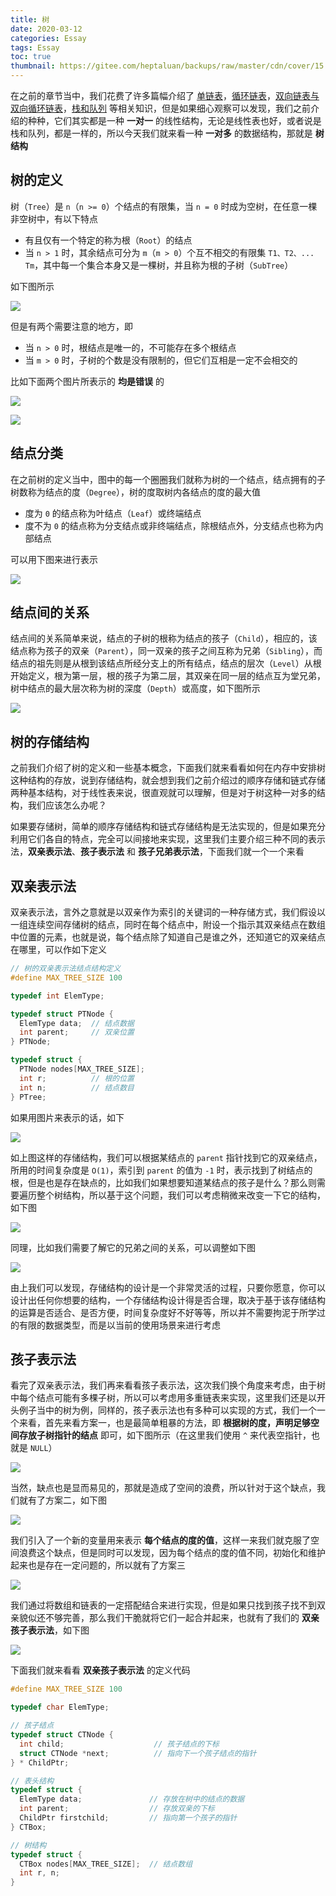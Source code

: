 ```yaml
---
title: 树
date: 2020-03-12
categories: Essay
tags: Essay
toc: true
thumbnail: https://gitee.com/heptaluan/backups/raw/master/cdn/cover/15.jpg
---
```


在之前的章节当中，我们花费了许多篇幅介绍了 [单链表](http://localhost:4000/2020/01/12/Essay/07/)，[循环链表](http://localhost:4000/2020/02/06/Essay/09/)，[双向链表与双向循环链表](http://localhost:4000/2020/02/17/Essay/10/)，[栈和队列](http://localhost:4000/2020/02/22/Essay/11/) 等相关知识，但是如果细心观察可以发现，我们之前介绍的种种，它们其实都是一种 **一对一** 的线性结构，无论是线性表也好，或者说是栈和队列，都是一样的，所以今天我们就来看一种 **一对多** 的数据结构，那就是 **树结构**

<!--more-->

## 树的定义

树（`Tree`）是 `n`（`n >= 0`）个结点的有限集，当 `n = 0` 时成为空树，在任意一棵非空树中，有以下特点

* 有且仅有一个特定的称为根（`Root`）的结点
* 当 `n > 1` 时，其余结点可分为 `m`（`m > 0`）个互不相交的有限集 `T1、T2、... Tm`，其中每一个集合本身又是一棵树，并且称为根的子树（`SubTree`）

如下图所示

![](https://gitee.com/heptaluan/backups/raw/master/cdn/essay/15-01.png)

但是有两个需要注意的地方，即

* 当 `n > 0` 时，根结点是唯一的，不可能存在多个根结点
* 当 `m > 0` 时，子树的个数是没有限制的，但它们互相是一定不会相交的

比如下面两个图片所表示的 **均是错误** 的

![](https://gitee.com/heptaluan/backups/raw/master/cdn/essay/15-02.png)

![](https://gitee.com/heptaluan/backups/raw/master/cdn/essay/15-03.png)



## 结点分类

在之前树的定义当中，图中的每一个圈圈我们就称为树的一个结点，结点拥有的子树数称为结点的度（`Degree`），树的度取树内各结点的度的最大值

* 度为 `0` 的结点称为叶结点（`Leaf`）或终端结点
* 度不为 `0` 的结点称为分支结点或非终端结点，除根结点外，分支结点也称为内部结点

可以用下图来进行表示

![](https://gitee.com/heptaluan/backups/raw/master/cdn/essay/15-04.png)



## 结点间的关系

结点间的关系简单来说，结点的子树的根称为结点的孩子（`Child`），相应的，该结点称为孩子的双亲（`Parent`），同一双亲的孩子之间互称为兄弟（`Sibling`），而结点的祖先则是从根到该结点所经分支上的所有结点，结点的层次（`Level`）从根开始定义，根为第一层，根的孩子为第二层，其双亲在同一层的结点互为堂兄弟，树中结点的最大层次称为树的深度（`Depth`）或高度，如下图所示

![](https://gitee.com/heptaluan/backups/raw/master/cdn/essay/15-05.png)




## 树的存储结构

之前我们介绍了树的定义和一些基本概念，下面我们就来看看如何在内存中安排树这种结构的存放，说到存储结构，就会想到我们之前介绍过的顺序存储和链式存储两种基本结构，对于线性表来说，很直观就可以理解，但是对于树这种一对多的结构，我们应该怎么办呢？

如果要存储树，简单的顺序存储结构和链式存储结构是无法实现的，但是如果充分利用它们各自的特点，完全可以间接地来实现，这里我们主要介绍三种不同的表示法，**双亲表示法**、**孩子表示法** 和 **孩子兄弟表示法**，下面我们就一个一个来看



## 双亲表示法

双亲表示法，言外之意就是以双亲作为索引的关键词的一种存储方式，我们假设以一组连续空间存储树的结点，同时在每个结点中，附设一个指示其双亲结点在数组中位置的元素，也就是说，每个结点除了知道自己是谁之外，还知道它的双亲结点在哪里，可以作如下定义

```c
// 树的双亲表示法结点结构定义
#define MAX_TREE_SIZE 100

typedef int ElemType;

typedef struct PTNode {
  ElemType data;  // 结点数据
  int parent;     // 双亲位置
} PTNode;

typedef struct {
  PTNode nodes[MAX_TREE_SIZE];
  int r;          // 根的位置
  int n;          // 结点数目
} PTree;
```

如果用图片来表示的话，如下

![](https://gitee.com/heptaluan/backups/raw/master/cdn/essay/15-06.png)

如上图这样的存储结构，我们可以根据某结点的 `parent` 指针找到它的双亲结点，所用的时间复杂度是 `O(1)`，索引到 `parent` 的值为 `-1` 时，表示找到了树结点的根，但是也是存在缺点的，比如我们如果想要知道某结点的孩子是什么？那么则需要遍历整个树结构，所以基于这个问题，我们可以考虑稍微来改变一下它的结构，如下图

![](https://gitee.com/heptaluan/backups/raw/master/cdn/essay/15-07.png)

同理，比如我们需要了解它的兄弟之间的关系，可以调整如下图

![](https://gitee.com/heptaluan/backups/raw/master/cdn/essay/15-08.png)

由上我们可以发现，存储结构的设计是一个非常灵活的过程，只要你愿意，你可以设计出任何你想要的结构，一个存储结构设计得是否合理，取决于基于该存储结构的运算是否适合、是否方便，时间复杂度好不好等等，所以并不需要拘泥于所学过的有限的数据类型，而是以当前的使用场景来进行考虑


## 孩子表示法

看完了双亲表示法，我们再来看看孩子表示法，这次我们换个角度来考虑，由于树中每个结点可能有多棵子树，所以可以考虑用多重链表来实现，这里我们还是以开头例子当中的树为例，同样的，孩子表示法也有多种可以实现的方式，我们一个一个来看，首先来看方案一，也是最简单粗暴的方法，即 **根据树的度，声明足够空间存放子树指针的结点** 即可，如下图所示（在这里我们使用 `^` 来代表空指针，也就是 `NULL`）

![](https://gitee.com/heptaluan/backups/raw/master/cdn/essay/15-09.png)

当然，缺点也是显而易见的，那就是造成了空间的浪费，所以针对于这个缺点，我们就有了方案二，如下图

![](https://gitee.com/heptaluan/backups/raw/master/cdn/essay/15-10.png)

我们引入了一个新的变量用来表示 **每个结点的度的值**，这样一来我们就克服了空间浪费这个缺点，但是同时可以发现，因为每个结点的度的值不同，初始化和维护起来也是存在一定问题的，所以就有了方案三

![](https://gitee.com/heptaluan/backups/raw/master/cdn/essay/15-11.png)

我们通过将数组和链表的一定搭配结合来进行实现，但是如果只找到孩子找不到双亲貌似还不够完善，那么我们干脆就将它们一起合并起来，也就有了我们的 **双亲孩子表示法**，如下图

![](https://gitee.com/heptaluan/backups/raw/master/cdn/essay/15-12.png)

下面我们就来看看 **双亲孩子表示法** 的定义代码

```c
#define MAX_TREE_SIZE 100

typedef char ElemType;

// 孩子结点
typedef struct CTNode {
  int child;                    // 孩子结点的下标
  struct CTNode *next;          // 指向下一个孩子结点的指针
} * ChildPtr;

// 表头结构
typedef struct {
  ElemType data;               // 存放在树中的结点的数据
  int parent;                  // 存放双亲的下标
  ChildPtr firstchild;         // 指向第一个孩子的指针
} CTBox;

// 树结构
typedef struct {
  CTBox nodes[MAX_TREE_SIZE];  // 结点数组
  int r, n;
}
```